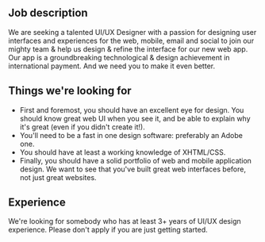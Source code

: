 Job description
---------------
We are seeking a talented UI/UX Designer with a passion for designing
user interfaces and experiences for the web, mobile, email and social to
join our mighty team & help us design & refine the interface for our new
web app. Our app is a groundbreaking technological & design achievement
in international payment. And we need you to make it even better.

Things we're looking for
------------------------
- First and foremost, you should have an excellent eye for design. You
  should know great web UI when you see it, and be able to explain why
  it's great (even if you didn't create it!).
- You'll need to be a fast in one design software: preferably an Adobe one.
- You should have at least a working knowledge of XHTML/CSS.
- Finally, you should have a solid portfolio of web and mobile
  application design. We want to see that you've built great web
  interfaces before, not just great websites.

Experience
----------
We're looking for somebody who has at least 3+ years of UI/UX design
experience. Please don't apply if you are just getting started.
